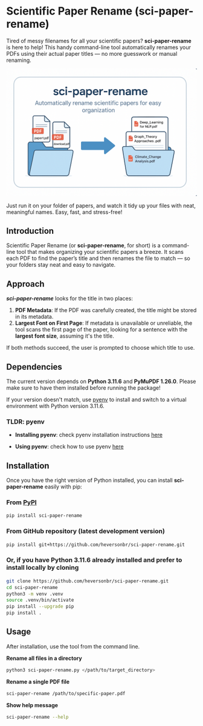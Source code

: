 # Scientific Paper Rename (sci-paper-rename)

Tired of messy filenames for all your scientific papers? **sci-paper-rename** is
here to help! This handy command-line tool automatically renames your PDFs using
their actual paper titles — no more guesswork or manual renaming.

<p align="center">
  <img src="./img/pdf_rename_white_rounded.png" alt="sci-paper-rename" width="600"/>
</p>

Just run it on your folder of papers, and watch it tidy up your files with neat,
meaningful names. Easy, fast, and stress-free!

## Introduction

Scientific Paper Rename (or **sci-paper-rename**, for short) is a command-line
tool that makes organizing your scientific papers a breeze. It scans each PDF to
find the paper’s title and then renames the file to match — so your folders stay
neat and easy to navigate.

## Approach

**_sci-paper-rename_** looks for the title in two places:

1. **PDF Metadata**: If the PDF was carefully created, the title might be stored
   in its metadata.
2. **Largest Font on First Page**: If metadata is unavailable or unreliable, the
   tool scans the first page of the paper, looking for a sentence with the
   **largest font size**, assuming it's the title.

If both methods succeed, the user is prompted to choose which title to use.

## Dependencies

The current version depends on **Python 3.11.6** and **PyMuPDF 1.26.0**. Please
make sure to have them installed before running the package!

If your version doesn't match, use [pyenv](https://github.com/pyenv/pyenv) to
install and switch to a virtual environment with Python version 3.11.6.

### TLDR: pyenv

- **Installing pyenv**: check pyenv installation instructions
  [here](https://github.com/pyenv/pyenv?tab=readme-ov-file#installation)

- **Using pyenv**: check how to use pyenv
  [here](https://github.com/pyenv/pyenv?tab=readme-ov-file#usage)

## Installation

Once you have the right version of Python installed, you can install
**sci-paper-rename** easily with pip:

### From [PyPI](https://pypi.org/project/sci-paper-rename/)

```bash
pip install sci-paper-rename
```

### From GitHub repository (latest development version)

```bash
pip install git+https://github.com/heversonbr/sci-paper-rename.git
```

### Or, if you have Python 3.11.6 already installed and prefer to install locally by cloning

```bash
git clone https://github.com/heversonbr/sci-paper-rename.git
cd sci-paper-rename
python3 -m venv .venv
source .venv/bin/activate
pip install --upgrade pip
pip install .
```

## Usage

After installation, use the tool from the command line.

**Rename all files in a directory**

```bash
python3 sci-paper-rename.py </path/to/target_directory>
```

**Rename a single PDF file**

```bash
sci-paper-rename /path/to/specific-paper.pdf
```

**Show help message**

```bash
sci-paper-rename --help
```
